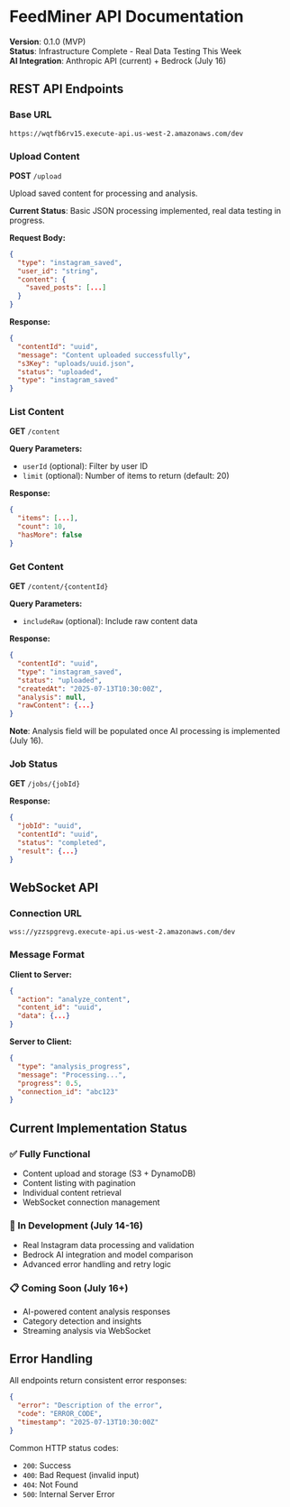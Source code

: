 # FeedMiner API Documentation

**Version**: 0.1.0 (MVP)  
**Status**: Infrastructure Complete - Real Data Testing This Week  
**AI Integration**: Anthropic API (current) + Bedrock (July 16)

## REST API Endpoints

### Base URL
```
https://wqtfb6rv15.execute-api.us-west-2.amazonaws.com/dev
```

### Upload Content
**POST** `/upload`

Upload saved content for processing and analysis.

**Current Status**: Basic JSON processing implemented, real data testing in progress.

**Request Body:**
```json
{
  "type": "instagram_saved",
  "user_id": "string",
  "content": {
    "saved_posts": [...]
  }
}
```

**Response:**
```json
{
  "contentId": "uuid",
  "message": "Content uploaded successfully",
  "s3Key": "uploads/uuid.json",
  "status": "uploaded",
  "type": "instagram_saved"
}
```

### List Content
**GET** `/content`

**Query Parameters:**
- `userId` (optional): Filter by user ID
- `limit` (optional): Number of items to return (default: 20)

**Response:**
```json
{
  "items": [...],
  "count": 10,
  "hasMore": false
}
```

### Get Content
**GET** `/content/{contentId}`

**Query Parameters:**
- `includeRaw` (optional): Include raw content data

**Response:**
```json
{
  "contentId": "uuid",
  "type": "instagram_saved",
  "status": "uploaded",
  "createdAt": "2025-07-13T10:30:00Z",
  "analysis": null,
  "rawContent": {...}
}
```

**Note**: Analysis field will be populated once AI processing is implemented (July 16).

### Job Status
**GET** `/jobs/{jobId}`

**Response:**
```json
{
  "jobId": "uuid",
  "contentId": "uuid", 
  "status": "completed",
  "result": {...}
}
```

## WebSocket API

### Connection URL
```
wss://yzzspgrevg.execute-api.us-west-2.amazonaws.com/dev
```

### Message Format

**Client to Server:**
```json
{
  "action": "analyze_content",
  "content_id": "uuid",
  "data": {...}
}
```

**Server to Client:**
```json
{
  "type": "analysis_progress",
  "message": "Processing...",
  "progress": 0.5,
  "connection_id": "abc123"
}
```

## Current Implementation Status

### ✅ Fully Functional
- Content upload and storage (S3 + DynamoDB)
- Content listing with pagination
- Individual content retrieval
- WebSocket connection management

### 🔄 In Development (July 14-16)
- Real Instagram data processing and validation
- Bedrock AI integration and model comparison
- Advanced error handling and retry logic

### 📋 Coming Soon (July 16+)
- AI-powered content analysis responses
- Category detection and insights
- Streaming analysis via WebSocket

## Error Handling

All endpoints return consistent error responses:

```json
{
  "error": "Description of the error",
  "code": "ERROR_CODE",
  "timestamp": "2025-07-13T10:30:00Z"
}
```

Common HTTP status codes:
- `200`: Success
- `400`: Bad Request (invalid input)
- `404`: Not Found
- `500`: Internal Server Error